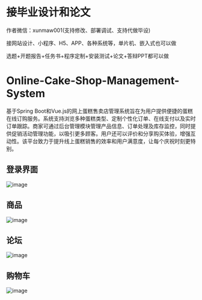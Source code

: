 # 接毕业设计和论文
作者微信：xunmaw001(支持修改、部署调试、支持代做毕设)

接网站设计、小程序、H5、APP、各种系统等，单片机、嵌入式也可以做

选题+开题报告+任务书+程序定制+安装测试+论文+答辩PPT都可以做
# Online-Cake-Shop-Management-System
基于Spring Boot和Vue.js的网上蛋糕售卖店管理系统旨在为用户提供便捷的蛋糕在线订购服务。系统支持浏览多种蛋糕类型、定制个性化订单、在线支付以及实时订单跟踪。商家可通过后台管理模块管理产品信息、订单处理及库存监控，同时提供促销活动管理功能，以吸引更多顾客。用户还可以评价和分享购买体验，增强互动性。该平台致力于提升线上蛋糕销售的效率和用户满意度，让每个庆祝时刻更特别。
## 登录界面
![image](https://github.com/user-attachments/assets/f2836a13-4bba-4b8b-9204-4cb3370f55a4)
## 商品
![image](https://github.com/user-attachments/assets/df0daffe-7b54-41c8-877b-fec51e244e9a)
## 论坛
![image](https://github.com/user-attachments/assets/33e6f362-e54d-4742-af5d-e4cea023b7a9)
## 购物车
![image](https://github.com/user-attachments/assets/9464ecd1-ab88-45a1-ad42-bde073988b94)
